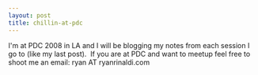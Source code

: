 ```yaml
---
layout: post
title: chillin-at-pdc
---
```

I'm at PDC 2008 in LA and I will be blogging my notes from each session
I go to (like my last post).  If you are at PDC and want to meetup feel
free to shoot me an email: ryan AT ryanrinaldi.com
